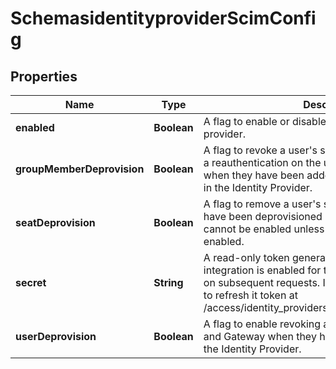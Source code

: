 # SchemasidentityproviderScimConfig

## Properties
Name | Type | Description | Notes
------------ | ------------- | ------------- | -------------
**enabled** | **Boolean** | A flag to enable or disable SCIM for the identity provider. |  [optional]
**groupMemberDeprovision** | **Boolean** | A flag to revoke a user&#x27;s session in Access and force a reauthentication on the user&#x27;s Gateway session when they have been added or removed from a group in the Identity Provider. |  [optional]
**seatDeprovision** | **Boolean** | A flag to remove a user&#x27;s seat in Zero Trust when they have been deprovisioned in the Identity Provider.  This cannot be enabled unless user_deprovision is also enabled. |  [optional]
**secret** | **String** | A read-only token generated when the SCIM integration is enabled for the first time.  It is redacted on subsequent requests. If you lose this you will need to refresh it token at /access/identity_providers/:idpID/refresh_scim_secret. |  [optional]
**userDeprovision** | **Boolean** | A flag to enable revoking a user&#x27;s session in Access and Gateway when they have been deprovisioned in the Identity Provider. |  [optional]
